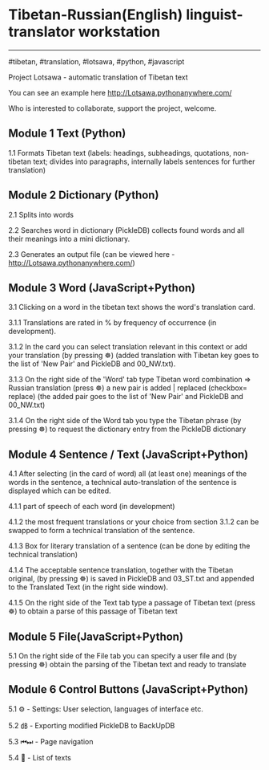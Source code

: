 # Tibetan-Russian(English) linguist-translator workstation
---
#tibetan, #translation, #lotsawa, #python, #javascript

Project Lotsawa - automatic translation of Tibetan text

You can see an example here http://Lotsawa.pythonanywhere.com/

Who is interested to collaborate, support the project, welcome.

## Module 1 Text (Python)
1.1 Formats Tibetan text (labels: headings, subheadings, quotations, non-tibetan text; divides into paragraphs, internally labels sentences for further translation)

## Module 2 Dictionary (Python)
2.1 Splits into words

2.2 Searches word in dictionary (PickleDB) collects found words and all their meanings into a mini dictionary.

2.3 Generates an output file (can be viewed here - http://Lotsawa.pythonanywhere.com/)

## Module 3 Word (JavaScript+Python)
3.1 Clicking on a word in the tibetan text shows the word's translation card.

3.1.1 Translations are rated in % by frequency of occurrence (in development).

3.1.2 In the card you can select translation relevant in this context or add your translation (by pressing ☸) (added translation with Tibetan key goes to the list of 'New Pair' and PickleDB and 00_NW.txt).

3.1.3 On the right side of the 'Word' tab type Tibetan word combination => Russian translation (press ☸) a new pair is added | replaced (checkbox= replace) (the added pair goes to the list of 'New Pair' and PickleDB and 00_NW.txt)

3.1.4 On the right side of the Word tab you type the Tibetan phrase (by pressing ☸) to request the dictionary entry from the PickleDB dictionary

## Module 4 Sentence / Text (JavaScript+Python)
4.1 After selecting (in the card of word) all (at least one) meanings of the words in the sentence, a technical auto-translation of the sentence is displayed which can be edited.

4.1.1 part of speech of each word (in development)

4.1.2 the most frequent translations or your choice from section 3.1.2 can be swapped to form a technical translation of the sentence. 

4.1.3 Box for literary translation of a sentence (can be done by editing the technical translation)

4.1.4 The acceptable sentence translation, together with the Tibetan original, (by pressing ☸) is saved in PickleDB and 03_ST.txt and appended to the Translated Text (in the right side window).

4.1.5 On the right side of the Text tab type a passage of Tibetan text (press ☸) to obtain a parse of this passage of Tibetan text

## Module 5 File(JavaScript+Python)
5.1 On the right side of the File tab you can specify a user file and (by pressing ☸) obtain the parsing of the Tibetan text and ready to translate 

## Module 6 Control Buttons (JavaScript+Python)
5.1 ⚙ - Settings: User selection, languages of interface etc.

5.2 ㏈ - Exporting modified PickleDB to BackUpDB

5.3 ⏮⏭ - Page navigation

5.4 📜 - List of texts
